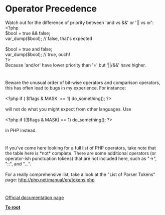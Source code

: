 # Operator Precedence




<div class="phpcode"><span class="html">
Watch out for the difference of priority between &apos;and vs &amp;&amp;&apos; or &apos;|| vs or&apos;:<br><span class="default">&lt;?php<br>$bool </span><span class="keyword">= </span><span class="default">true </span><span class="keyword">&amp;&amp; </span><span class="default">false</span><span class="keyword">;<br></span><span class="default">var_dump</span><span class="keyword">(</span><span class="default">$bool</span><span class="keyword">); </span><span class="comment">// false, that&apos;s expected<br><br></span><span class="default">$bool </span><span class="keyword">= </span><span class="default">true </span><span class="keyword">and </span><span class="default">false</span><span class="keyword">;<br></span><span class="default">var_dump</span><span class="keyword">(</span><span class="default">$bool</span><span class="keyword">); </span><span class="comment">// true, ouch!<br></span><span class="default">?&gt;<br></span>Because &apos;and/or&apos; have lower priority than &apos;=&apos; but &apos;||/&amp;&amp;&apos; have higher.</span>
</div>
  

#


<div class="phpcode"><span class="html">
Beware the unusual order of bit-wise operators and comparison operators, this has often lead to bugs in my experience. For instance:<br><br><span class="default">&lt;?php </span><span class="keyword">if ( </span><span class="default">$flags </span><span class="keyword">&amp; </span><span class="default">MASK&#xA0; </span><span class="keyword">== </span><span class="default">1</span><span class="keyword">) </span><span class="default">do_something</span><span class="keyword">(); </span><span class="default">?&gt;<br></span><br>will not do what you might expect from other languages. Use<br><br><span class="default">&lt;?php </span><span class="keyword">if ((</span><span class="default">$flags </span><span class="keyword">&amp; </span><span class="default">MASK</span><span class="keyword">) == </span><span class="default">1</span><span class="keyword">) </span><span class="default">do_something</span><span class="keyword">(); </span><span class="default">?&gt;<br></span><br>in PHP instead.</span>
</div>
  

#


<div class="phpcode"><span class="html">
If you&apos;ve come here looking for a full list of PHP operators, take note that the table here is *not* complete. There are some additional operators (or operator-ish punctuation tokens) that are not included here, such as &quot;-&gt;&quot;, &quot;::&quot;, and &quot;...&quot;.<br><br>For a really comprehensive list, take a look at the &quot;List of Parser Tokens&quot; page: <a href="http://php.net/manual/en/tokens.php" rel="nofollow" target="_blank">http://php.net/manual/en/tokens.php</a></span>
</div>
  

#

[Official documentation page](https://www.php.net/manual/en/language.operators.precedence.php)

**[To root](/README.md)**